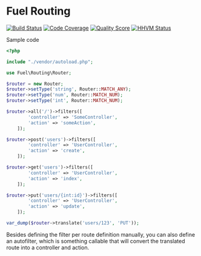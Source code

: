 # Fuel Routing

[![Build Status](https://img.shields.io/travis/fuelphp/routing.svg?style=flat-square)](https://travis-ci.org/fuelphp/routing)
[![Code Coverage](https://img.shields.io/scrutinizer/coverage/g/fuelphp/routing.svg?style=flat-square)](https://scrutinizer-ci.com/g/fuelphp/routing)
[![Quality Score](https://img.shields.io/scrutinizer/g/fuelphp/routing.svg?style=flat-square)](https://scrutinizer-ci.com/g/fuelphp/routing)
[![HHVM Status](https://img.shields.io/hhvm/fuelphp/routing.svg?style=flat-square)](http://hhvm.h4cc.de/package/fuelphp/routing)

Sample code

```php
<?php

include "./vendor/autoload.php";

use Fuel\Routing\Router;

$router = new Router;
$router->setType('string', Router::MATCH_ANY);
$router->setType('num', Router::MATCH_NUM);
$router->setType('int', Router::MATCH_NUM);

$router->all('/')->filters([
		'controller' => 'SomeController',
		'action' => 'someAction',
	]);

$router->post('users')->filters([
		'controller' => 'UserController',
		'action' => 'create',
	]);

$router->get('users')->filters([
		'controller' => 'UserController',
		'action' => 'index',
	]);

$router->put('users/{int:id}')->filters([
		'controller' => 'UserController',
		'action' => 'update',
	]);

var_dump($router->translate('users/123', 'PUT'));
```

Besides defining the filter per route definition manually, you can also define an autofilter, which is something callable that will
convert the translated route into a controller and action.
